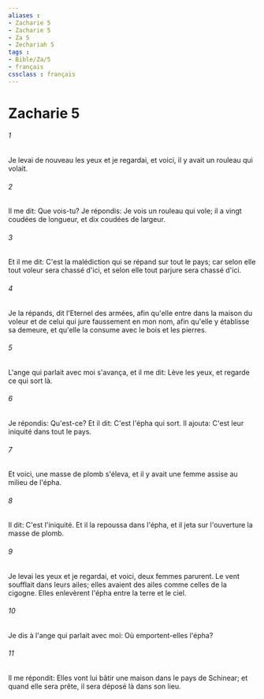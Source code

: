 ```yaml
---
aliases : 
- Zacharie 5
- Zacharie 5
- Za 5
- Zechariah 5
tags : 
- Bible/Za/5
- français
cssclass : français
---
```


# Zacharie 5

###### 1
Je levai de nouveau les yeux et je regardai, et voici, il y avait un rouleau qui volait.
###### 2
Il me dit: Que vois-tu? Je répondis: Je vois un rouleau qui vole; il a vingt coudées de longueur, et dix coudées de largeur.
###### 3
Et il me dit: C'est la malédiction qui se répand sur tout le pays; car selon elle tout voleur sera chassé d'ici, et selon elle tout parjure sera chassé d'ici.
###### 4
Je la répands, dit l'Eternel des armées, afin qu'elle entre dans la maison du voleur et de celui qui jure faussement en mon nom, afin qu'elle y établisse sa demeure, et qu'elle la consume avec le bois et les pierres.
###### 5
L'ange qui parlait avec moi s'avança, et il me dit: Lève les yeux, et regarde ce qui sort là.
###### 6
Je répondis: Qu'est-ce? Et il dit: C'est l'épha qui sort. Il ajouta: C'est leur iniquité dans tout le pays.
###### 7
Et voici, une masse de plomb s'éleva, et il y avait une femme assise au milieu de l'épha.
###### 8
Il dit: C'est l'iniquité. Et il la repoussa dans l'épha, et il jeta sur l'ouverture la masse de plomb.
###### 9
Je levai les yeux et je regardai, et voici, deux femmes parurent. Le vent soufflait dans leurs ailes; elles avaient des ailes comme celles de la cigogne. Elles enlevèrent l'épha entre la terre et le ciel.
###### 10
Je dis à l'ange qui parlait avec moi: Où emportent-elles l'épha?
###### 11
Il me répondit: Elles vont lui bâtir une maison dans le pays de Schinear; et quand elle sera prête, il sera déposé là dans son lieu.
